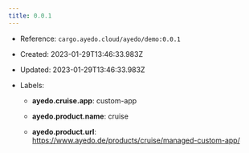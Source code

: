 ```yaml
---
title: 0.0.1
---
```



- Reference: `cargo.ayedo.cloud/ayedo/demo:0.0.1`
- Created: 2023-01-29T13:46:33.983Z
- Updated: 2023-01-29T13:46:33.983Z
- Labels:

    - **ayedo.cruise.app**: custom-app

    - **ayedo.product.name**: cruise

    - **ayedo.product.url**: https://www.ayedo.de/products/cruise/managed-custom-app/


